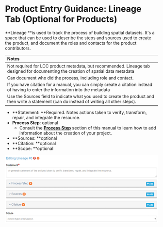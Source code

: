 # Product Entry Guidance: Lineage Tab \(Optional for Products\)

**Lineage **is used to track the process of building spatial datasets. It's a space that can be used to describe the steps and sources used to create the product, and document the roles and contacts for the product contributors.

| Notes |
| :--- |
| Not required for LCC product metadata, but recommended. Lineage tab designed for documenting the creation of spatial data metadata |
| Can document who did the process, including role and contact. |
| If you have citation for a manual, you can simply create a citation instead of having to enter the information into the metadata |
| Use the Sources field to indicate what you used to create the product and then write a statement \(can do instead of writing all other steps\). |

* **Statement: **Required. Notes actions taken to verify, transform, repair, and integrate the resource.
* **Process Step**: optional
  * Consult the
    [**Process Step**](/product-entry-guidance/lineage/process-step.md)
    section of this manual to learn how to add information about the creation of your project.
* **Sources: **optional
* **Citation: **optional
* **Scope: **optional

![](/assets/lineage_window.png)

